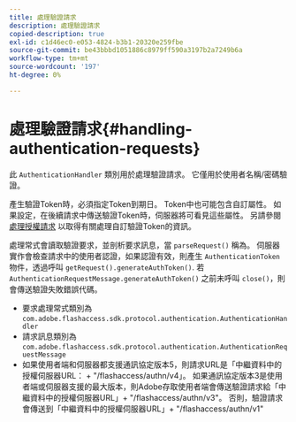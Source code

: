 ```yaml
---
title: 處理驗證請求
description: 處理驗證請求
copied-description: true
exl-id: c1d46ec0-e053-4824-b3b1-20320e259fbe
source-git-commit: be43bbbd1051886c8979ff590a3197b2a7249b6a
workflow-type: tm+mt
source-wordcount: '197'
ht-degree: 0%

---
```


# 處理驗證請求{#handling-authentication-requests}

此 `AuthenticationHandler` 類別用於處理驗證請求。 它僅用於使用者名稱/密碼驗證。

產生驗證Token時，必須指定Token到期日。 Token中也可能包含自訂屬性。 如果設定，在後續請求中傳送驗證Token時，伺服器將可看見這些屬性。 另請參閱 [處理授權請求](../../aaxs-protecting-content/content-implementing-the-license-server/content-handling-license-reqs/content-handling-license-reqs.md) 以取得有關處理自訂驗證Token的資訊。

處理常式會讀取驗證要求，並剖析要求訊息，當 `parseRequest()` 稱為。 伺服器實作會檢查請求中的使用者認證，如果認證有效，則產生 `AuthenticationToken` 物件，透過呼叫 `getRequest().generateAuthToken()`. 若 `AuthenticationRequestMessage.generateAuthToken()` 之前未呼叫 `close()`，則會傳送驗證失敗錯誤代碼。

* 要求處理常式類別為 `com.adobe.flashaccess.sdk.protocol.authentication.AuthenticationHandler`
* 請求訊息類別為 `com.adobe.flashaccess.sdk.protocol.authentication.AuthenticationRequestMessage`
* 如果使用者端和伺服器都支援通訊協定版本5，則請求URL是「中繼資料中的授權伺服器URL： + &quot;/flashaccess/authn/v4」。 如果通訊協定版本3是使用者端或伺服器支援的最大版本，則Adobe存取使用者端會傳送驗證請求給「中繼資料中的授權伺服器URL」+ &quot;/flashaccess/authn/v3&quot;。 否則，驗證請求會傳送到「中繼資料中的授權伺服器URL」+ &quot;/flashaccess/authn/v1&quot;
